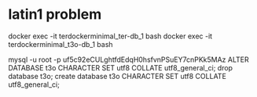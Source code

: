 # latin1 problem

docker exec -it terdockerminimal_ter-db_1 bash
docker exec -it terdockerminimal_t3o-db_1 bash

mysql -u root -p
uf5c92eCULghtfdEdqH0hsfvnPSuEY7cnPKk5MAz
ALTER DATABASE t3o CHARACTER SET utf8 COLLATE utf8_general_ci;
drop database t3o;
create database t3o CHARACTER SET utf8 COLLATE utf8_general_ci;